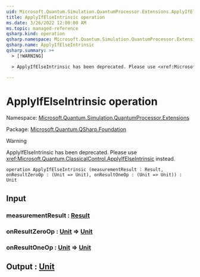```yaml
---
uid: Microsoft.Quantum.Simulation.QuantumProcessor.Extensions.ApplyIfElseIntrinsic
title: ApplyIfElseIntrinsic operation
ms.date: 3/26/2022 12:00:00 AM
ms.topic: managed-reference
qsharp.kind: operation
qsharp.namespace: Microsoft.Quantum.Simulation.QuantumProcessor.Extensions
qsharp.name: ApplyIfElseIntrinsic
qsharp.summary: >+
  > [!WARNING]

  > ApplyIfElseIntrinsic has been deprecated. Please use <xref:Microsoft.Quantum.ClassicalControl.ApplyIfElseIntrinsic> instead.

---
```


# ApplyIfElseIntrinsic operation

Namespace: [Microsoft.Quantum.Simulation.QuantumProcessor.Extensions](xref:Microsoft.Quantum.Simulation.QuantumProcessor.Extensions)

Package: [Microsoft.Quantum.QSharp.Foundation](https://nuget.org/packages/Microsoft.Quantum.QSharp.Foundation)


> [!WARNING]
> ApplyIfElseIntrinsic has been deprecated. Please use <xref:Microsoft.Quantum.ClassicalControl.ApplyIfElseIntrinsic> instead.



```qsharp
operation ApplyIfElseIntrinsic (measurementResult : Result, onResultZeroOp : (Unit => Unit), onResultOneOp : (Unit => Unit)) : Unit
```


## Input

### measurementResult : [Result](xref:microsoft.quantum.qsharp.valueliterals#result-literal)




### onResultZeroOp : [Unit](xref:microsoft.quantum.qsharp.valueliterals#unit-literal) => [Unit](xref:microsoft.quantum.qsharp.valueliterals#unit-literal) 




### onResultOneOp : [Unit](xref:microsoft.quantum.qsharp.valueliterals#unit-literal) => [Unit](xref:microsoft.quantum.qsharp.valueliterals#unit-literal) 





## Output : [Unit](xref:microsoft.quantum.qsharp.valueliterals#unit-literal)

